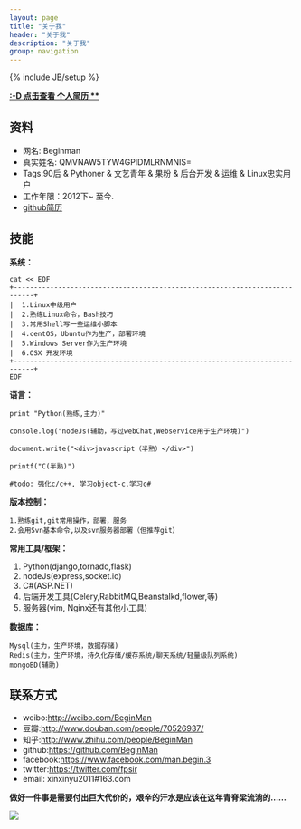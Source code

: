 ```yaml
---
layout: page
title: "关于我"
header: "关于我"
description: "关于我"
group: navigation
---
```

{% include JB/setup %}

**[:-D 点击查看 个人简历 **][1]**

## 资料

*   网名: Beginman
*   真实姓名: QMVNAW5TYW4GPIDMLRNMNIS=
*   Tags:90后 & Pythoner & 文艺青年 & 果粉 & 后台开发 & 运维 & Linux忠实用户
*   工作年限：2012下~ 至今.
*   [github简历][2]

## 技能

**系统：**

    cat << EOF
    +---------------------------------------------------------------------------+
    |  1.Linux中级用户                  
    |  2.熟练Linux命令，Bash技巧
    |  3.常用Shell写一些运维小脚本
    |  4.centOS，Ubuntu作为生产，部署环境
    |  5.Windows Server作为生产环境
    |  6.OSX 开发环境
    +---------------------------------------------------------------------------+
    EOF
    

**语言：**

    print "Python(熟练,主力)"
    
    console.log("nodeJs(辅助，写过webChat,Webservice用于生产环境)")
    
    document.write("<div>javascript（半熟）</div>")
    
    printf("C(半熟)")
    
    #todo: 强化c/c++, 学习object-c,学习c#
    

**版本控制：**

    1.熟练git,git常用操作，部署，服务
    2.会用Svn基本命令,以及svn服务器部署（但推荐git）
    

**常用工具/框架：**

1.  Python(django,tornado,flask)
2.  nodeJs(express,socket.io)
3.  C#(ASP.NET)
4.  后端开发工具(Celery,RabbitMQ,Beanstalkd,flower,等)
5.  服务器(vim, Nginx还有其他小工具)

**数据库：**

    Mysql(主力，生产环境，数据存储)
    Redis(主力，生产环境，持久化存储/缓存系统/聊天系统/轻量级队列系统)
    mongoBD(辅助)
    

## 联系方式

*   weibo:<http://weibo.com/BeginMan>
*   豆瓣:<http://www.douban.com/people/70526937/>
*   知乎:<http://www.zhihu.com/people/BeginMan>
*   github:<https://github.com/BeginMan>
*   facebook:<https://www.facebook.com/man.begin.3>
*   twitter:<https://twitter.com/fpsir>
*   email: xinxinyu2011#163.com

**做好一件事是需要付出巨大代价的，艰辛的汗水是应该在这年青脊梁流淌的……**

![][3]

 [1]: http://www.beginman.cn/wp-content/uploads/2015/06/%E4%B8%AA%E4%BA%BA%E7%AE%80%E5%8E%86.pdf
 [2]: http://resume.github.io/?BeginMan
 [3]: http://beginman.qiniudn.com/qc.jpg